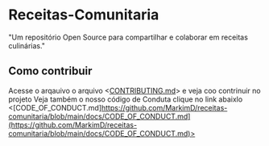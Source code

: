 # Receitas-Comunitaria
"Um repositório Open Source para compartilhar e colaborar em receitas culinárias."

## Como contribuir
Acesse o arqauivo  o arquivo <[CONTRIBUTING.md](https://github.com/MarkimD/receitas-comunitaria/blob/main/docs/CONTRIBUTING.md)> e veja coo contrinuir no projeto
Veja também o nosso código de Conduta clique no link abaixlo
<[CODE_OF_CONDUCT.md]https://github.com/MarkimD/receitas-comunitaria/blob/main/docs/CODE_OF_CONDUCT.md](https://github.com/MarkimD/receitas-comunitaria/blob/main/docs/CODE_OF_CONDUCT.md)>



